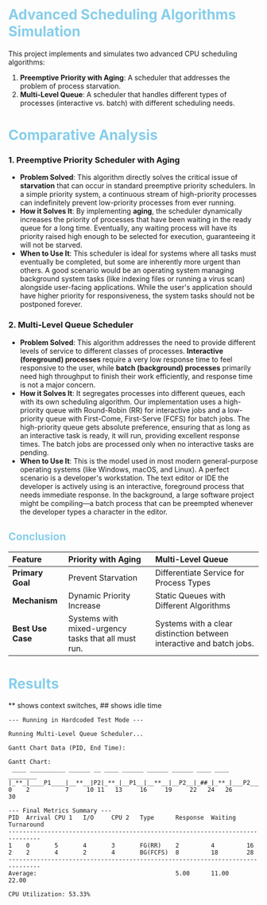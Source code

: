 <h1 style='color:skyblue'>Advanced Scheduling Algorithms Simulation</h1>

This project implements and simulates two advanced CPU scheduling algorithms:
1.  **Preemptive Priority with Aging**: A scheduler that addresses the problem of process starvation.
2.  **Multi-Level Queue**: A scheduler that handles different types of processes (interactive vs. batch) with different scheduling needs.

## <h1 style='color:skyblue'>Comparative Analysis</h1>

### 1. Preemptive Priority Scheduler with Aging

* **Problem Solved**: This algorithm directly solves the critical issue of **starvation** that can occur in standard preemptive priority schedulers. In a simple priority system, a continuous stream of high-priority processes can indefinitely prevent low-priority processes from ever running.
* **How it Solves It**: By implementing **aging**, the scheduler dynamically increases the priority of processes that have been waiting in the ready queue for a long time. Eventually, any waiting process will have its priority raised high enough to be selected for execution, guaranteeing it will not be starved.
* **When to Use It**: This scheduler is ideal for systems where all tasks must eventually be completed, but some are inherently more urgent than others. A good scenario would be an operating system managing background system tasks (like indexing files or running a virus scan) alongside user-facing applications. While the user's application should have higher priority for responsiveness, the system tasks should not be postponed forever.

### 2. Multi-Level Queue Scheduler

* **Problem Solved**: This algorithm addresses the need to provide different levels of service to different classes of processes. **Interactive (foreground) processes** require a very low response time to feel responsive to the user, while **batch (background) processes** primarily need high throughput to finish their work efficiently, and response time is not a major concern.
* **How it Solves It**: It segregates processes into different queues, each with its own scheduling algorithm. Our implementation uses a high-priority queue with Round-Robin (RR) for interactive jobs and a low-priority queue with First-Come, First-Serve (FCFS) for batch jobs. The high-priority queue gets absolute preference, ensuring that as long as an interactive task is ready, it will run, providing excellent response times. The batch jobs are processed only when no interactive tasks are pending.
* **When to Use It**: This is the model used in most modern general-purpose operating systems (like Windows, macOS, and Linux). A perfect scenario is a developer's workstation. The text editor or IDE the developer is actively using is an interactive, foreground process that needs immediate response. In the background, a large software project might be compiling—a batch process that can be preempted whenever the developer types a character in the editor.

### <h2 style = "color:skyblue"> Conclusion</h1>

| Feature | Priority with Aging | Multi-Level Queue |
| :--- | :--- | :--- |
| **Primary Goal** | Prevent Starvation | Differentiate Service for Process Types |
| **Mechanism** | Dynamic Priority Increase | Static Queues with Different Algorithms |
| **Best Use Case** | Systems with mixed-urgency tasks that all must run. | Systems with a clear distinction between interactive and batch jobs. |

<h1 style='color:skyblue'>Results</h1>
 ** shows context switches, ## shows idle time

```Welcome to the Advanced CPU Scheduler Simulation!
--- Running in Hardcoded Test Mode ---

Running Multi-Level Queue Scheduler...

Gantt Chart Data (PID, End Time):

Gantt Chart:
 ____ __________ ______ __ ____ ______ ______ ______ ____ ____ ________
|_**_|____P1____|__**__|P2|_**_|__P1__|__**__|__P2__|_##_|_**_|___P2___|
0    2          7     10 11   13     16     19     22   24   26       30

--- Final Metrics Summary ---
PID  Arrival CPU 1   I/O     CPU 2   Type      Response  Waiting   Turnaround
-------------------------------------------------------------------------------
1    0       5       4       3       FG(RR)    2         4         16
2    2       4       2       4       BG(FCFS)  8         18        28
-------------------------------------------------------------------------------
Average:                                       5.00      11.00     22.00

CPU Utilization: 53.33%
```